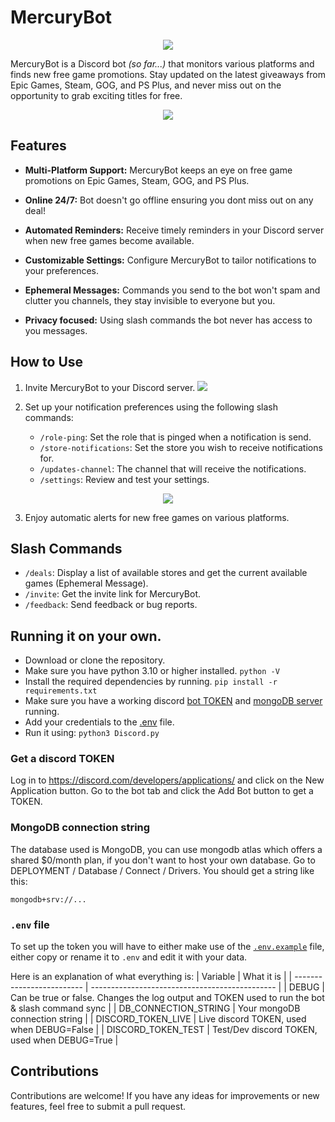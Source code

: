 # MercuryBot

<p align='center'>
    <a href= "https://discord.com/api/oauth2/authorize?client_id=827564914733350942&permissions=534723885120&scope=bot"> 
    <img src="https://github.com/5okin/MercuryBot/assets/70406237/9fbf5218-d5bc-476a-8892-2496a1bbe1ba"></a>
<p>

MercuryBot is a Discord bot *(so far...)* that monitors various platforms and finds new free game promotions. Stay updated on the latest giveaways from Epic Games, Steam, GOG, and PS Plus, and never miss out on the opportunity to grab exciting titles for free.


<p align='center'>
    <image src="https://github.com/5okin/MercuryBot/assets/70406237/a40c122b-369f-48f1-9f31-a9e383044da0">
<p>


## Features

- **Multi-Platform Support:** MercuryBot keeps an eye on free game promotions on Epic Games, Steam, GOG, and PS Plus.

- **Online 24/7:** Bot doesn't go offline ensuring you dont miss out on any deal!

- **Automated Reminders:** Receive timely reminders in your Discord server when new free games become available.

- **Customizable Settings:** Configure MercuryBot to tailor notifications to your preferences.

- **Ephemeral Messages:** Commands you send to the bot won't spam and clutter you channels, they stay invisible to everyone but you.

- **Privacy focused:** Using slash commands the bot never has access to you messages.


## How to Use

1. Invite MercuryBot to your Discord server. [<img src="https://github.com/5okin/MercuryBot/assets/70406237/9fbf5218-d5bc-476a-8892-2496a1bbe1ba">](https://discord.com/api/oauth2/authorize?client_id=827564914733350942&permissions=534723885120&scope=bot)

2. Set up your notification preferences using the following slash commands:

    - `/role-ping`: Set the role that is pinged when a notification is send.
    - `/store-notifications`: Set the store you wish to receive notifications for.
    - `/updates-channel`: The channel that will receive the notifications.
    - `/settings`: Review and test your settings.

<p align='center'>
    <image src="https://github.com/5okin/MercuryBot/assets/70406237/2e88a09f-53c3-4ff0-aa1e-2f111db0bde9">
<p>

3. Enjoy automatic alerts for new free games on various platforms.


## Slash Commands

- `/deals`: Display a list of available stores and get the current available games (Ephemeral Message).
- `/invite`: Get the invite link for MercuryBot.
- `/feedback`: Send feedback or bug reports. 


## Running it on your own.

- Download or clone the repository.
- Make sure you have python 3.10 or higher installed. `python -V`
- Install the required dependencies by running. `pip install -r requirements.txt`
- Make sure you have a working discord [bot TOKEN](#get-a-discord-token) and [mongoDB server](#mongodb-connection-string) running.
- Add your credentials to the [.env](#env-file) file.
- Run it using: `python3 Discord.py`

### Get a discord TOKEN
Log in to https://discord.com/developers/applications/ and click on the New Application button. Go to the bot tab and click the Add Bot button to get a TOKEN. 


### MongoDB connection string
The database used is MongoDB, you can use mongodb atlas which offers a shared $0/month plan, if you don't want to host your own database. Go to DEPLOYMENT / Database / Connect / Drivers. You should get a string like this:

`mongodb+srv://...`


### `.env` file

To set up the token you will have to either make use of the [`.env.example`](.env.example) file, either copy or rename it to `.env` and edit it with your data.

Here is an explanation of what everything is:
| Variable                  | What it is                                                                                                |
| ------------------------- | ----------------------------------------------                                                            |
| DEBUG                     | Can be true or false. Changes the log output and TOKEN used to run the bot & slash command sync           |
| DB_CONNECTION_STRING      | Your mongoDB connection string                                                                            |
| DISCORD_TOKEN_LIVE        | Live discord TOKEN, used when DEBUG=False                                                                 |
| DISCORD_TOKEN_TEST        | Test/Dev discord TOKEN, used when DEBUG=True                                                              |


## Contributions

Contributions are welcome! If you have any ideas for improvements or new features, feel free to submit a pull request.
